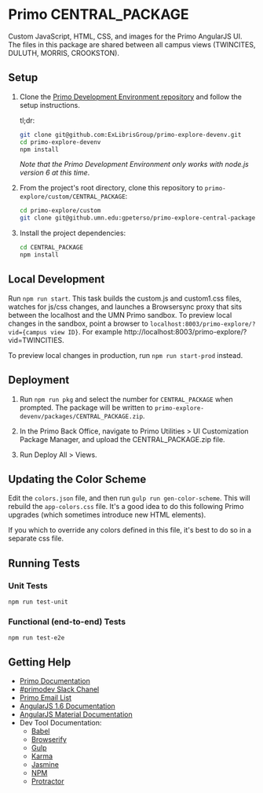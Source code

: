 # Primo CENTRAL_PACKAGE
Custom JavaScript, HTML, CSS, and images for the Primo AngularJS UI. The files in this package are shared between all campus views (TWINCITES, DULUTH, MORRIS, CROOKSTON).

## Setup

1. Clone the [Primo Development Environment repository](https://github.com/ExLibrisGroup/primo-explore-devenv) and follow the setup instructions.

    tl;dr:

    ```bash
    git clone git@github.com:ExLibrisGroup/primo-explore-devenv.git
    cd primo-explore-devenv
    npm install
    ```

    *Note that the Primo Development Environment only works with node.js version 6 at this time*.

2. From the project's root directory, clone this repository to `primo-explore/custom/CENTRAL_PACKAGE`:

    ```bash
    cd primo-explore/custom
    git clone git@github.umn.edu:gpeterso/primo-explore-central-package.git CENTRAL_PACKAGE
    ```

3. Install the project dependencies: 

    ```bash
    cd CENTRAL_PACKAGE
    npm install
    ```

## Local Development
Run `npm run start`. This task builds the custom.js and custom1.css files, watches for js/css changes, and launches a Browsersync proxy that sits between the localhost and the UMN Primo sandbox. To preview local changes in the sandbox, point a browser to `localhost:8003/primo-explore/?vid={campus view ID}`. For example http://localhost:8003/primo-explore/?vid=TWINCITIES.

To preview local changes in production, run `npm run start-prod` instead.

## Deployment
1. Run `npm run pkg` and select the number for  `CENTRAL_PACKAGE` when prompted. The package will be written to `primo-explore-devenv/packages/CENTRAL_PACKAGE.zip`. 

2. In the Primo Back Office, navigate to Primo Utilities > UI Customization Package Manager, and upload the CENTRAL_PACKAGE.zip file. 

3. Run Deploy All > Views. 

## Updating the Color Scheme
Edit the `colors.json` file, and then run `gulp run gen-color-scheme`. This will rebuild the `app-colors.css` file. It's a good idea to do this following Primo upgrades (which sometimes introduce new HTML elements).

If you which to override any colors defined in this file, it's best to do so in a separate css file. 

## Running Tests

### Unit Tests
`npm run test-unit`

### Functional (end-to-end) Tests
`npm run test-e2e`

## Getting Help
- [Primo Documentation](https://knowledge.exlibrisgroup.com/Primo/Product_Documentation)
- [#primodev Slack Chanel](https://igelu-eluna-siwg.slack.com/messages/primodev)
- [Primo Email List](https://el-una.org/about/mailing-lists/primo-email-list/)
- [AngularJS 1.6 Documentation](https://code.angularjs.org/1.6.7/docs/guide)
- [AngularJS Material Documentation](https://material.angularjs.org/latest/) 
- Dev Tool Documentation:
    - [Babel](https://babeljs.io/)
    - [Browserify](http://browserify.org/)
    - [Gulp](https://gulpjs.com/)
    - [Karma](http://karma-runner.github.io/0.12/intro/installation.html)
    - [Jasmine](https://jasmine.github.io/1.3/introduction.html)
    - [NPM](https://docs.npmjs.com/)
    - [Protractor](http://www.protractortest.org/)
